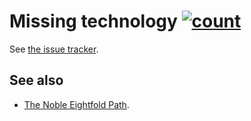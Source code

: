 # Missing technology [![count](https://img.shields.io/github/issues/aureooms/404.svg)](https://github.com/aureooms/404/issues)

See [the issue tracker](https://github.com/aureooms/404/issues).



## See also

 - [The Noble Eightfold Path](https://github.com/aureooms/eightfold).
 
